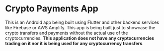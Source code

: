 # Crypto Payments App

This is an Android app being built using Flutter and other backend services like Firebase or AWS Amplify. This app is being built just to showcase the crypto transfers and payments without the actual use of the cryptocurrencies. **This application does not have any cryptocurrencies trading on it nor it is being used for any cryptocurrency transfers**.




